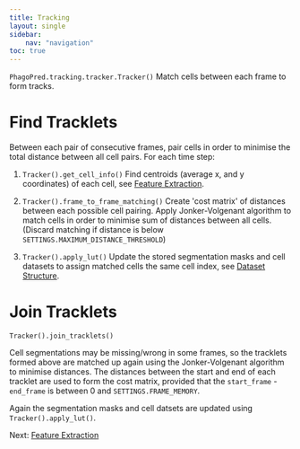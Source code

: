 ```yaml
---
title: Tracking
layout: single 
sidebar: 
    nav: "navigation"
toc: true
---
```

`PhagoPred.tracking.tracker.Tracker()`
Match cells between each frame to form tracks.
# Find Tracklets
Between each pair of consecutive frames, pair cells in order to minimise the total distance between all cell pairs.
For each time step:
1. `Tracker().get_cell_info()`
    Find centroids (average x, and y coordinates) of each cell, see [Feature Extraction](/FeatureExtraction/).
    
2. `Tracker().frame_to_frame_matching()`
    Create 'cost matrix' of distances between each possible cell pairing. Apply Jonker-Volgenant algorithm to match cells in order to minimise sum of distances between all cells. (Discard matching if distance is below `SETTINGS.MAXIMUM_DISTANCE_THRESHOLD`)

3. `Tracker().apply_lut()`
    Update the stored segmentation masks and cell datasets to assign matched cells the same cell index, see [Dataset Structure](/DatasetStructure/).

# Join Tracklets
`Tracker().join_tracklets()`

Cell segmentations may be missing/wrong in some frames, so the tracklets formed above are matched up again using the Jonker-Volgenant algorithm to minimise distances. The distances between the start and end of each tracklet are used to form the cost matrix, provided that the `start_frame` - `end_frame` is between 0 and `SETTINGS.FRAME_MEMORY`.

Again the segmentation masks and cell datsets are updated using `Tracker().apply_lut()`.

Next: [Feature Extraction](../FeatureExtraction/)